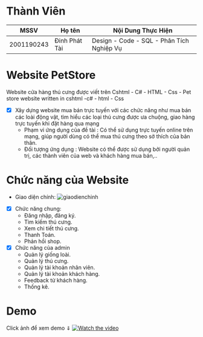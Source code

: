# Thành Viên
| MSSV          | Họ tên                   | Nội Dung Thực Hiện                              |
|---------------|--------------------------|-------------------------------------------------|
| 2001190243    | Đinh Phát Tài            | Design - Code - SQL - Phân Tích Nghiệp Vụ       |


# Website PetStore
Website cửa hàng thú cưng được viết trên Cshtml - C# - HTML - Css - Pet store website written in cshtml -c# - html - Css

- [x] Xây dựng website mua bán trực tuyến với các chức năng như mua bán các loài động vật, tìm hiểu các loại thú cưng được ưa chuộng, giao hàng trực tuyến khi đặt hàng qua mạng
  - Phạm vi ứng dụng của đề tài : Có thể sử dụng trực tuyến online trên mạng, giúp người dùng có thể mua thú cưng theo sở thích của bản thân.
  - Đối tượng ứng dụng : Website có thể được sử dụng bởi người quản trị, các thành viên của web và khách hàng mua bán,..

# Chức năng của Website
- Giao diện chính:
  ![giaodienchinh](https://user-images.githubusercontent.com/83421255/174752326-9721a9ce-bf4e-4017-a850-1bd702b71a93.PNG)

- [x] Chức năng chung:
  - Đăng nhập, đăng ký.
  - Tìm kiếm thú cưng.
  - Xem chi tiết thú cưng.
  - Thanh Toán.
  - Phản hồi shop.
- [x] Chức năng của admin
  - Quản lý giống loài.
  - Quản lý thú cưng.
  - Quản lý tài khoản nhân viên.
  - Quản lý tài khoản khách hàng.
  - Feedback từ khách hàng.
  - Thống kê.

# Demo 
Click ảnh để xem demo ⇓
[![Watch the video](https://user-images.githubusercontent.com/83421255/174752326-9721a9ce-bf4e-4017-a850-1bd702b71a93.PNG)](https://firebasestorage.googleapis.com/v0/b/qlvideoimage.appspot.com/o/VideoDemoWebPetStore.mp4?alt=media&token=71e23cd9-c069-4469-b473-b63b66e12356)
